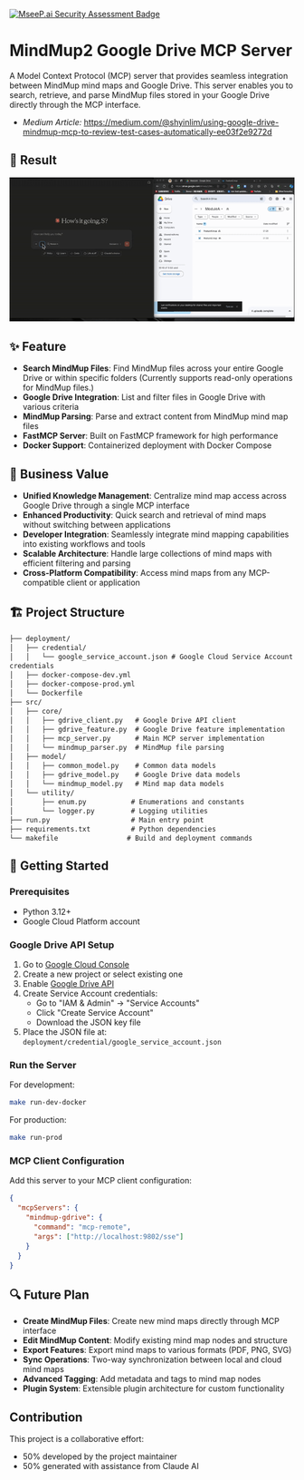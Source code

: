 [![MseeP.ai Security Assessment Badge](https://mseep.net/pr/taurus5650-mcp-mindmup2-google-drive-badge.png)](https://mseep.ai/app/taurus5650-mcp-mindmup2-google-drive)

# MindMup2 Google Drive MCP Server

A Model Context Protocol (MCP) server that provides seamless integration between MindMup mind maps and Google Drive. This server enables you to search, retrieve, and parse MindMup files stored in your Google Drive directly through the MCP interface.
- _Medium Article:_ https://medium.com/@shyinlim/using-google-drive-mindmup-mcp-to-review-test-cases-automatically-ee03f2e9272d

## 💫 Result
![ezgif-5b4a0eb3a275f8.gif](readme/ezgif-5b4a0eb3a275f8.gif)

## ✨ Feature

- **Search MindMup Files**: Find MindMup files across your entire Google Drive or within specific folders (Currently supports read-only operations for MindMup files.)
- **Google Drive Integration**: List and filter files in Google Drive with various criteria
- **MindMup Parsing**: Parse and extract content from MindMup mind map files
- **FastMCP Server**: Built on FastMCP framework for high performance
- **Docker Support**: Containerized deployment with Docker Compose

## 🧠 Business Value

- **Unified Knowledge Management**: Centralize mind map access across Google Drive through a single MCP interface
- **Enhanced Productivity**: Quick search and retrieval of mind maps without switching between applications
- **Developer Integration**: Seamlessly integrate mind mapping capabilities into existing workflows and tools
- **Scalable Architecture**: Handle large collections of mind maps with efficient filtering and parsing
- **Cross-Platform Compatibility**: Access mind maps from any MCP-compatible client or application

## 🏗️ Project Structure

```
├── deployment/
│   ├── credential/
│   │   └── google_service_account.json # Google Cloud Service Account credentials
│   ├── docker-compose-dev.yml
│   ├── docker-compose-prod.yml
│   └── Dockerfile
├── src/
│   ├── core/
│   │   ├── gdrive_client.py   # Google Drive API client
│   │   ├── gdrive_feature.py  # Google Drive feature implementation
│   │   ├── mcp_server.py      # Main MCP server implementation
│   │   └── mindmup_parser.py  # MindMup file parsing
│   ├── model/
│   │   ├── common_model.py    # Common data models
│   │   ├── gdrive_model.py    # Google Drive data models
│   │   └── mindmup_model.py   # Mind map data models
│   └── utility/
│       ├── enum.py           # Enumerations and constants
│       └── logger.py         # Logging utilities
├── run.py                    # Main entry point
├── requirements.txt          # Python dependencies
└── makefile                 # Build and deployment commands
```

## 🚀 Getting Started

### Prerequisites
- Python 3.12+
- Google Cloud Platform account

### Google Drive API Setup
1. Go to [Google Cloud Console](https://console.cloud.google.com/)
2. Create a new project or select existing one
3. Enable [Google Drive API](https://console.cloud.google.com/apis/library/drive.googleapis.com)
4. Create Service Account credentials:
   - Go to "IAM & Admin" → "Service Accounts"
   - Click "Create Service Account"
   - Download the JSON key file
5. Place the JSON file at: `deployment/credential/google_service_account.json`

### Run the Server
For development:
```bash
make run-dev-docker
```

For production:
```bash
make run-prod
```
### MCP Client Configuration
Add this server to your MCP client configuration:

```json
{
  "mcpServers": {
    "mindmup-gdrive": {
      "command": "mcp-remote",
      "args": ["http://localhost:9802/sse"]
    }
  }
}
```

## 🔍 Future Plan
- **Create MindMup Files**: Create new mind maps directly through MCP interface
- **Edit MindMup Content**: Modify existing mind map nodes and structure
- **Export Features**: Export mind maps to various formats (PDF, PNG, SVG)
- **Sync Operations**: Two-way synchronization between local and cloud mind maps
- **Advanced Tagging**: Add metadata and tags to mind map nodes
- **Plugin System**: Extensible plugin architecture for custom functionality

## Contribution

This project is a collaborative effort:
- 50% developed by the project maintainer
- 50% generated with assistance from Claude AI


